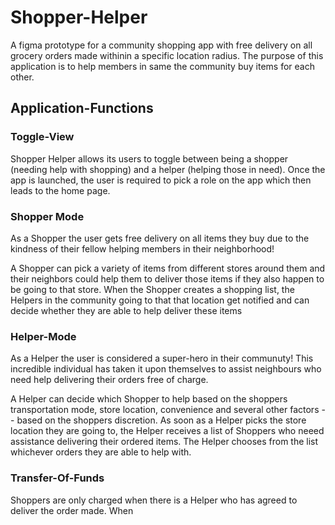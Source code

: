 # Shopper-Helper
A figma prototype for a community shopping app with free delivery on all grocery orders made withinin a specific location radius. 
The purpose of this application is to help members in same the community buy items for each other. 

## Application-Functions

### Toggle-View

Shopper Helper allows its users to toggle between being a shopper (needing help with shopping) and a helper (helping those in need). 
Once the app is launched, the user is required to pick a role on the app which then leads to the home page.

### Shopper Mode

As a Shopper the user gets free delivery on all items they buy due to the kindness of their fellow helping members in their neighborhood! 

A Shopper can pick a variety of items from different stores around them and their neighbors could help them to deliver those items if they also happen to be going to that store. When the Shopper creates a shopping list, the Helpers in the community going to that that location get notified and can decide whether they are able to help deliver these items

### Helper-Mode

As a Helper the user is considered a super-hero in their communuty! This incredible individual has taken it upon themselves to assist neighbours who need help delivering their orders free of charge.

A Helper can decide which Shopper to help based on the shoppers transportation mode, store location, convenience and several other factors -- based on the shoppers discretion. As soon as a Helper picks the store location they are going to, the Helper receives a list of Shoppers who neeed assistance delivering their ordered items. The Helper chooses from the list whichever orders they are able to help with.

### Transfer-Of-Funds

Shoppers are only charged when there is a Helper who has agreed to deliver the order made. When 




